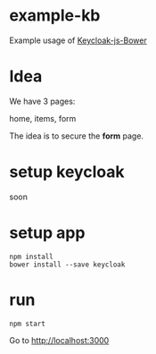 # example-kb

Example usage of [Keycloak-js-Bower](https://github.com/keycloak/keycloak-js-bower)


# Idea

We have 3 pages:

home, items, form

The idea is to secure the **form** page.


# setup keycloak

soon

# setup app

 ```
npm install
bower install --save keycloak
```

# run

```
npm start
 ```

Go to [http://localhost:3000](http://localhost:3000)
